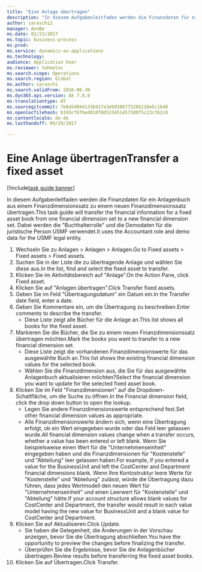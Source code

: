 ```yaml
--- 
title: "Eine Anlage übertragen"
description: "In diesem Aufgabenleitfaden werden die Finanzdaten für ein Anlagenbuch aus einem Finanzdimensionssatz zu einem neuen Finanzdimensionssatz übertragen."
author: saraschi2
manager: AnnBe
ms.date: 02/23/2017
ms.topic: business-process
ms.prod: 
ms.service: dynamics-ax-applications
ms.technology: 
audience: Application User
ms.reviewer: twheeloc
ms.search.scope: Operations
ms.search.region: Global
ms.author: saraschi
ms.search.validFrom: 2016-06-30
ms.dyn365.ops.version: AX 7.0.0
ms.translationtype: HT
ms.sourcegitcommit: 7e0a5d044133b917a3eb9386773205218e5c1b40
ms.openlocfilehash: b193cf6fbed810f0d5234514573d0f5c23c7b2c8
ms.contentlocale: de-de
ms.lasthandoff: 09/29/2017

---
```

# <a name="transfer-a-fixed-asset"></a><span data-ttu-id="cd175-103">Eine Anlage übertragen</span><span class="sxs-lookup"><span data-stu-id="cd175-103">Transfer a fixed asset</span></span>

[!include[task guide banner](../../includes/task-guide-banner.md)]

<span data-ttu-id="cd175-104">In diesem Aufgabenleitfaden werden die Finanzdaten für ein Anlagenbuch aus einem Finanzdimensionssatz zu einem neuen Finanzdimensionssatz übertragen.</span><span class="sxs-lookup"><span data-stu-id="cd175-104">This task guide will transfer the financial information for a fixed asset book from one financial dimension set to a new financial dimension set.</span></span>  <span data-ttu-id="cd175-105">Dabei werden die "Buchhalterrolle" und die Demodaten für die juristische Person USMF verwendet.</span><span class="sxs-lookup"><span data-stu-id="cd175-105">It uses the Accountant role and demo data for the USMF legal entity.</span></span>

1. <span data-ttu-id="cd175-106">Wechseln Sie zu Anlagen > Anlagen > Anlagen.</span><span class="sxs-lookup"><span data-stu-id="cd175-106">Go to Fixed assets > Fixed assets > Fixed assets.</span></span>
2. <span data-ttu-id="cd175-107">Suchen Sie in der Liste die zu übertragende Anlage und wählen Sie diese aus.</span><span class="sxs-lookup"><span data-stu-id="cd175-107">In the list, find and select the fixed asset to transfer.</span></span>
3. <span data-ttu-id="cd175-108">Klicken Sie im Aktivitätsbereich auf "Anlage".</span><span class="sxs-lookup"><span data-stu-id="cd175-108">On the Action Pane, click Fixed asset.</span></span>
4. <span data-ttu-id="cd175-109">Klicken Sie auf "Anlagen übertragen".</span><span class="sxs-lookup"><span data-stu-id="cd175-109">Click Transfer fixed assets.</span></span>
5. <span data-ttu-id="cd175-110">Geben Sie im Feld "Übertragungsdatum" ein Datum ein.</span><span class="sxs-lookup"><span data-stu-id="cd175-110">In the Transfer date field, enter a date.</span></span>
6. <span data-ttu-id="cd175-111">Geben Sie Kommentare ein, um die Übertragung zu beschreiben.</span><span class="sxs-lookup"><span data-stu-id="cd175-111">Enter comments to describe the transfer.</span></span>
    * <span data-ttu-id="cd175-112">Diese Liste zeigt alle Bücher für die Anlage an.</span><span class="sxs-lookup"><span data-stu-id="cd175-112">This list shows all books for the fixed asset.</span></span>  
7. <span data-ttu-id="cd175-113">Markieren Sie die Bücher, die Sie zu einem neuen Finanzdimensionssatz übertragen möchten.</span><span class="sxs-lookup"><span data-stu-id="cd175-113">Mark the books you want to transfer to a new financial dimension set.</span></span>
    * <span data-ttu-id="cd175-114">Diese Liste zeigt die vorhandenen Finanzdimensionswerte für das ausgewählte Buch an.</span><span class="sxs-lookup"><span data-stu-id="cd175-114">This list shows the existing financial dimension values for the selected book.</span></span>  
    * <span data-ttu-id="cd175-115">Wählen Sie die Finanzdimension aus, die Sie für das ausgewählte Anlagenbuch aktualisieren möchten?</span><span class="sxs-lookup"><span data-stu-id="cd175-115">Select the financial dimension you want to update for the selected fixed asset book.</span></span>  
8. <span data-ttu-id="cd175-116">Klicken Sie im Feld "Finanzdimensionen" auf die Dropdown-Schaltfläche, um die Suche zu öffnen.</span><span class="sxs-lookup"><span data-stu-id="cd175-116">In the Financial dimension field, click the drop down button to open the lookup.</span></span>
    * <span data-ttu-id="cd175-117">Legen Sie andere Finanzdimensionswerte entsprechend fest.</span><span class="sxs-lookup"><span data-stu-id="cd175-117">Set other financial dimension values as appropriate.</span></span>  
    * <span data-ttu-id="cd175-118">Alle Finanzdimensionswerte ändern sich, wenn eine Übertragung erfolgt, ob ein Wert eingegeben wurde oder das Feld leer gelassen wurde.</span><span class="sxs-lookup"><span data-stu-id="cd175-118">All financial dimension values change when a transfer occurs, whether a value has been entered or left blank.</span></span> <span data-ttu-id="cd175-119">Wenn Sie beispielsweise einen Wert für die "Unternehmenseinheit" eingegeben haben und die Finanzdimensionen für "Kostenstelle" und "Abteilung" leer gelassen haben.</span><span class="sxs-lookup"><span data-stu-id="cd175-119">For example, if you entered a value for the BusinessUnit and left the CostCenter and Department financial dimensions blank.</span></span> <span data-ttu-id="cd175-120">Wenn Ihre Kontostruktur leere Werte für "Kostenstelle" und "Abteilung" zulässt, würde die Übertragung dazu führen, dass jedes Wertmodell den neuen Wert für "Unternehmenseinheit" und einen Leerwert für "Kostenstelle" und "Abteilung" hätte.</span><span class="sxs-lookup"><span data-stu-id="cd175-120">If your account structure allows blank values for CostCenter and Department, the transfer would result in each value model having the new value for BusinessUnit and a blank value for CostCenter and Department.</span></span>  
9. <span data-ttu-id="cd175-121">Klicken Sie auf Aktualisieren.</span><span class="sxs-lookup"><span data-stu-id="cd175-121">Click Update.</span></span>
    * <span data-ttu-id="cd175-122">Sie haben die Gelegenheit, die Änderungen in der Vorschau anzeigen, bevor Sie die Übertragung abschließen.</span><span class="sxs-lookup"><span data-stu-id="cd175-122">You have the opportunity to preview the changes before finalizing the transfer.</span></span>  
    * <span data-ttu-id="cd175-123">Überprüfen Sie die Ergebnisse, bevor Sie die Anlagenbücher übertragen.</span><span class="sxs-lookup"><span data-stu-id="cd175-123">Review results before transferring the fixed asset books.</span></span>  
10. <span data-ttu-id="cd175-124">Klicken Sie auf Übertragen.</span><span class="sxs-lookup"><span data-stu-id="cd175-124">Click Transfer.</span></span>



